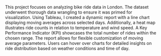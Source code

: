 This project focuses on analyzing bike ride data in London. The dataset underwent thorough data wrangling to ensure it was primed for visualization. Using Tableau, I created a dynamic report with a line chart displaying moving averages across selected days. Additionally, a heat map illustrates ride counts in relation to temperature and wind speed. A Key Performance Indicator (KPI) showcases the total number of rides within the chosen range. The report allows for flexible customization of moving average parameters. Users can hover over charts for detailed insights on ride distribution based on weather conditions and time of day.
